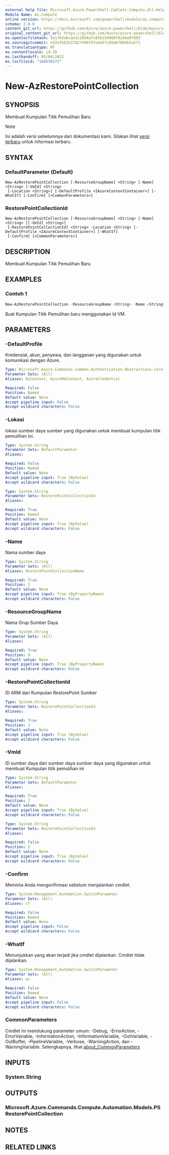 ```yaml
---
external help file: Microsoft.Azure.PowerShell.Cmdlets.Compute.dll-Help.xml
Module Name: Az.Compute
online version: https://docs.microsoft.com/powershell/module/az.compute/new-azrestorepointcollection
schema: 2.0.0
content_git_url: https://github.com/Azure/azure-powershell/blob/main/src/Compute/Compute/help/New-AzRestorePointCollection.md
original_content_git_url: https://github.com/Azure/azure-powershell/blob/main/src/Compute/Compute/help/New-AzRestorePointCollection.md
ms.openlocfilehash: 5e1f63abcae3c28d4afc85b33d960782d4a8fd03
ms.sourcegitcommit: e32efb81b37827496f5fe4e57cd9a67004b5a271
ms.translationtype: MT
ms.contentlocale: id-ID
ms.lasthandoff: 05/04/2022
ms.locfileid: "144576272"
---
```

# New-AzRestorePointCollection

## SYNOPSIS
Membuat Kumpulan Titik Pemulihan Baru

> [!NOTE]
>Ini adalah versi sebelumnya dari dokumentasi kami. Silakan lihat [versi terbaru](/powershell/module/az.compute/new-azrestorepointcollection) untuk informasi terbaru.

## SYNTAX

### DefaultParameter (Default)
```
New-AzRestorePointCollection [-ResourceGroupName] <String> [-Name] <String> [-VmId] <String>
 [-Location <String>] [-DefaultProfile <IAzureContextContainer>] [-WhatIf] [-Confirm] [<CommonParameters>]
```

### RestorePointCollectionId
```
New-AzRestorePointCollection [-ResourceGroupName] <String> [-Name] <String> [[-VmId] <String>]
 [-RestorePointCollectionId] <String> -Location <String> [-DefaultProfile <IAzureContextContainer>] [-WhatIf]
 [-Confirm] [<CommonParameters>]
```

## DESCRIPTION
Membuat Kumpulan Titik Pemulihan Baru

## EXAMPLES

### Contoh 1
```powershell
New-AzRestorePointCollection -ResourceGroupName <String> -Name <String> -VmId <String>
```

Buat Kumpulan Titik Pemulihan baru menggunakan Id VM.

## PARAMETERS

### -DefaultProfile
Kredensial, akun, penyewa, dan langganan yang digunakan untuk komunikasi dengan Azure.

```yaml
Type: Microsoft.Azure.Commands.Common.Authentication.Abstractions.Core.IAzureContextContainer
Parameter Sets: (All)
Aliases: AzContext, AzureRmContext, AzureCredential

Required: False
Position: Named
Default value: None
Accept pipeline input: False
Accept wildcard characters: False
```

### -Lokasi
lokasi sumber daya sumber yang digunakan untuk membuat kumpulan titik pemulihan ini.

```yaml
Type: System.String
Parameter Sets: DefaultParameter
Aliases:

Required: False
Position: Named
Default value: None
Accept pipeline input: True (ByValue)
Accept wildcard characters: False
```

```yaml
Type: System.String
Parameter Sets: RestorePointCollectionId
Aliases:

Required: True
Position: Named
Default value: None
Accept pipeline input: True (ByValue)
Accept wildcard characters: False
```

### -Name
Nama sumber daya

```yaml
Type: System.String
Parameter Sets: (All)
Aliases: RestorePointCollectionName

Required: True
Position: 1
Default value: None
Accept pipeline input: True (ByPropertyName)
Accept wildcard characters: False
```

### -ResourceGroupName
Nama Grup Sumber Daya

```yaml
Type: System.String
Parameter Sets: (All)
Aliases:

Required: True
Position: 0
Default value: None
Accept pipeline input: True (ByPropertyName)
Accept wildcard characters: False
```

### -RestorePointCollectionId
ID ARM dari Kumpulan RestorePoint Sumber

```yaml
Type: System.String
Parameter Sets: RestorePointCollectionId
Aliases:

Required: True
Position: 3
Default value: None
Accept pipeline input: True (ByValue)
Accept wildcard characters: False
```

### -VmId
ID sumber daya dari sumber daya sumber daya yang digunakan untuk membuat Kumpulan titik pemulihan ini

```yaml
Type: System.String
Parameter Sets: DefaultParameter
Aliases:

Required: True
Position: 2
Default value: None
Accept pipeline input: True (ByValue)
Accept wildcard characters: False
```

```yaml
Type: System.String
Parameter Sets: RestorePointCollectionId
Aliases:

Required: False
Position: 2
Default value: None
Accept pipeline input: True (ByValue)
Accept wildcard characters: False
```

### -Confirm
Meminta Anda mengonfirmasi sebelum menjalankan cmdlet.

```yaml
Type: System.Management.Automation.SwitchParameter
Parameter Sets: (All)
Aliases: cf

Required: False
Position: Named
Default value: None
Accept pipeline input: False
Accept wildcard characters: False
```

### -WhatIf
Menunjukkan yang akan terjadi jika cmdlet dijalankan.
Cmdlet tidak dijalankan.

```yaml
Type: System.Management.Automation.SwitchParameter
Parameter Sets: (All)
Aliases: wi

Required: False
Position: Named
Default value: None
Accept pipeline input: False
Accept wildcard characters: False
```

### CommonParameters
Cmdlet ini mendukung parameter umum: -Debug, -ErrorAction, -ErrorVariable, -InformationAction, -InformationVariable, -OutVariable, -OutBuffer, -PipelineVariable, -Verbose, -WarningAction, dan -WarningVariable. Selengkapnya, lihat [about_CommonParameters](http://go.microsoft.com/fwlink/?LinkID=113216)

## INPUTS

### System.String

## OUTPUTS

### Microsoft.Azure.Commands.Compute.Automation.Models.PSRestorePointCollection

## NOTES

## RELATED LINKS

